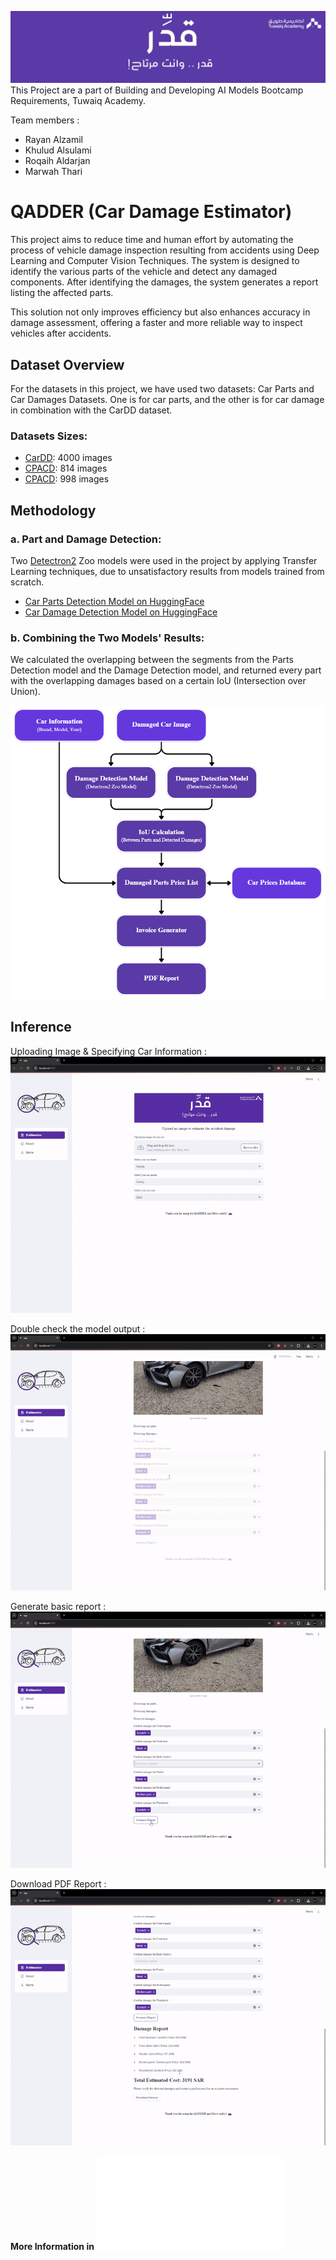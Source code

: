 ![LOGO](bnr.png)
This Project are a part of Building and Developing AI Models Bootcamp Requirements, Tuwaiq Academy.

Team members :
- Rayan Alzamil
- Khulud Alsulami
- Roqaih Aldarjan
- Marwah Thari

# QADDER (Car Damage Estimator)
This project aims to reduce time and human effort by automating the process of vehicle damage inspection resulting from accidents using Deep Learning and Computer Vision Techniques. The system is designed to identify the various parts of the vehicle and detect any damaged components. After identifying the damages, the system generates a report listing the affected parts.

This solution not only improves efficiency but also enhances accuracy in damage assessment, offering a faster and more reliable way to inspect vehicles after accidents.

## Dataset Overview
For the datasets in this project, we have used two datasets: Car Parts and Car Damages Datasets. One is for car parts, and the other is for car damage in combination with the CarDD dataset.

### Datasets Sizes:
- [CarDD](https://cardd-ustc.github.io/): 4000 images
- [CPACD](https://humansintheloop.org/resources/datasets/car-parts-and-car-damages-dataset/): 814 images
- [CPACD](https://humansintheloop.org/resources/datasets/car-parts-and-car-damages-dataset/): 998 images

## Methodology

### a. Part and Damage Detection:
Two [Detectron2](https://github.com/facebookresearch/detectron2/blob/main/MODEL_ZOO.md) Zoo models were used in the project by applying Transfer Learning techniques, due to unsatisfactory results from models trained from scratch.

- [Car Parts Detection Model on HuggingFace](https://huggingface.co/rarayayan/Detectron2-Zoo-Car-Parts-Detection)
- [Car Damage Detection Model on HuggingFace](https://huggingface.co/rarayayan/Detectron2-Zoo-Car-Damage-Detection)


### b. Combining the Two Models' Results:
We calculated the overlapping between the segments from the Parts Detection model and the Damage Detection model, and returned every part with the overlapping damages based on a certain IoU (Intersection over Union).

![Methodology](examples/workflow.png)


## Inference
Uploading Image & Specifying Car Information :
![Inference1](examples/ex1.gif)

Double check the model output :
![Inference2](examples/ex2.gif)

Generate basic report :
![Inference3](examples/ex3.gif)

Download PDF Report :
![Inference4](examples/ex4.gif)

**More Information in** ![report](qadder_report.pdf)
